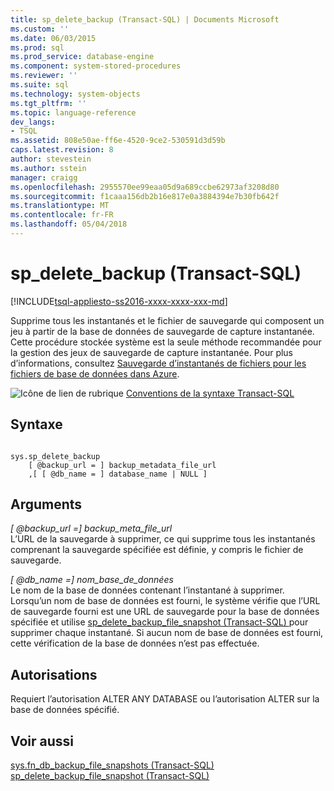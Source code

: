 ```yaml
---
title: sp_delete_backup (Transact-SQL) | Documents Microsoft
ms.custom: ''
ms.date: 06/03/2015
ms.prod: sql
ms.prod_service: database-engine
ms.component: system-stored-procedures
ms.reviewer: ''
ms.suite: sql
ms.technology: system-objects
ms.tgt_pltfrm: ''
ms.topic: language-reference
dev_langs:
- TSQL
ms.assetid: 808e50ae-ff6e-4520-9ce2-530591d3d59b
caps.latest.revision: 8
author: stevestein
ms.author: sstein
manager: craigg
ms.openlocfilehash: 2955570ee99eaa05d9a689ccbe62973af3208d80
ms.sourcegitcommit: f1caaa156db2b16e817e0a3884394e7b30fb642f
ms.translationtype: MT
ms.contentlocale: fr-FR
ms.lasthandoff: 05/04/2018
---
```

# <a name="spdeletebackup-transact-sql"></a>sp_delete_backup (Transact-SQL)
[!INCLUDE[tsql-appliesto-ss2016-xxxx-xxxx-xxx-md](../../includes/tsql-appliesto-ss2016-xxxx-xxxx-xxx-md.md)]

  Supprime tous les instantanés et le fichier de sauvegarde qui composent un jeu à partir de la base de données de sauvegarde de capture instantanée. Cette procédure stockée système est la seule méthode recommandée pour la gestion des jeux de sauvegarde de capture instantanée. Pour plus d’informations, consultez [Sauvegarde d’instantanés de fichiers pour les fichiers de base de données dans Azure](../../relational-databases/backup-restore/file-snapshot-backups-for-database-files-in-azure.md).  
  
 ![Icône de lien de rubrique](../../database-engine/configure-windows/media/topic-link.gif "Icône lien de rubrique") [Conventions de la syntaxe Transact-SQL](../../t-sql/language-elements/transact-sql-syntax-conventions-transact-sql.md)  
  
## <a name="syntax"></a>Syntaxe  
  
```  
  
sys.sp_delete_backup   
    [ @backup_url = ] backup_metadata_file_url  
    ,[ [ @db_name = ] database_name | NULL ]  
```  
  
## <a name="arguments"></a>Arguments  
 *[ @backup_url =] backup_meta_file_url*  
 L’URL de la sauvegarde à supprimer, ce qui supprime tous les instantanés comprenant la sauvegarde spécifiée est définie, y compris le fichier de sauvegarde.  
  
 *[ @db_name =] nom_base_de_données*  
 Le nom de la base de données contenant l’instantané à supprimer. Lorsqu’un nom de base de données est fourni, le système vérifie que l’URL de sauvegarde fourni est une URL de sauvegarde pour la base de données spécifiée et utilise [sp_delete_backup_file_snapshot &#40;Transact-SQL&#41; ](../../relational-databases/system-stored-procedures/snapshot-backup-sp-delete-backup-file-snapshot.md) pour supprimer chaque instantané. Si aucun nom de base de données est fourni, cette vérification de la base de données n’est pas effectuée.  
  
## <a name="permissions"></a>Autorisations  
 Requiert l’autorisation ALTER ANY DATABASE ou l’autorisation ALTER sur la base de données spécifié.  
  
## <a name="see-also"></a>Voir aussi  
 [sys.fn_db_backup_file_snapshots &#40;Transact-SQL&#41;](../../relational-databases/system-functions/sys-fn-db-backup-file-snapshots-transact-sql.md)   
 [sp_delete_backup_file_snapshot &#40;Transact-SQL&#41;](../../relational-databases/system-stored-procedures/snapshot-backup-sp-delete-backup-file-snapshot.md)  
  
  
